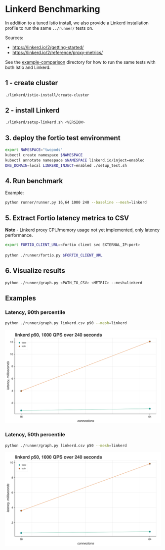 # Linkerd Benchmarking

In addition to a tuned Istio install, we also provide a Linkerd installation profile to run the same `../runner/` tests on.

Sources:

- <https://linkerd.io/2/getting-started/>
- <https://linkerd.io/2/reference/proxy-metrics/>

See the [example-comparison](example-comparison/) directory for how to run the same tests with both Istio and Linkerd.

## 1 - create cluster

```bash
./linkerd/istio-install/create-cluster
```

## 2 - install Linkerd

```bash
./linkerd/setup-linkerd.sh <VERSION>
```

## 3. deploy the fortio test environment

```bash
export NAMESPACE="twopods"
kubectl create namespace $NAMESPACE
kubectl annotate namespace $NAMESPACE linkerd.io/inject=enabled
DNS_DOMAIN=local LINKERD_INJECT=enabled ./setup_test.sh
```

## 4. Run benchmark

Example:

```bash
python runner/runner.py 16,64 1000 240 --baseline --mesh=linkerd
```

## 5. Extract Fortio latency metrics to CSV

**Note** - Linkerd proxy CPU/memory usage not yet implemented, only latency performance.

```bash
export FORTIO_CLIENT_URL=<fortio client svc EXTERNAL_IP:port>

python ./runner/fortio.py $FORTIO_CLIENT_URL
```

## 6. Visualize results

```bash
python ./runner/graph.py <PATH_TO_CSV> <METRIC> --mesh=linkerd
```

## Examples

### Latency, 90th percentile

```bash
python ./runner/graph.py linkerd.csv p90 --mesh=linkerd
```

![example-linkerd-p90](linkerd-p90.png)

### Latency, 50th percentile

```bash
python ./runner/graph.py linkerd.csv p50 --mesh=linkerd
```

![example-linkerd-p50](linkerd-p50.png)